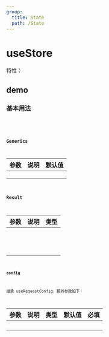 ```yaml
---
group:
  title: State
  path: /State
---
```


# useStore

特性：

## demo

### 基本用法

<code src="./Demo/index.tsx"/>
<code src="./Demo/index2.tsx"/>

### Generics

| 参数 | 说明 | 默认值 |
| ---- | ---- | ------ |
|      |      |        |
|      |      |        |
|      |      |        |

### Result

| 参数 | 说明 | 类型 |
| ---- | ---- | ---- |
|      |      |      |
|      |      |      |
|      |      |      |
|      |      |      |
|      |      |      |
|      |      |      |
|      |      |      |
|      |      |      |
|      |      |      |
|      |      |      |
|      |      |      |
|      |      |      |

#### config

继承 useRequestConfig，额外参数如下：

| **参数** | **说明** | **类型** | **默认值** | 必填 |
| :------- | -------- | -------- | ---------- | ---- |
|          |          |          |            |      |
|          |          |          |            |      |
|          |          |          |            |      |
|          |          |          |            |      |

